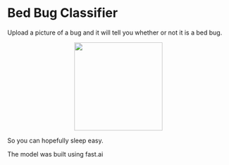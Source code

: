 # Bed Bug Classifier

Upload a picture of a bug and it will tell you whether or not it is a bed bug.

<p align="center">
  <img width="200" height="200" src="https://cdn-www.terminix.com/-/media/Feature/Terminix/Blogs/bed-bug-spray-treatments.jpg">
</p>

So you can hopefully sleep easy.

The model was built using fast.ai

